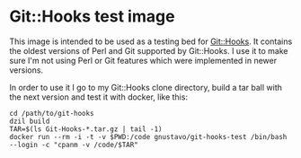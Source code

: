 # Git::Hooks test image #

This image is intended to be used as a testing bed for
[Git::Hooks](https://metacpan.org/pod/Git::Hooks). It contains the oldest
versions of Perl and Git supported by Git::Hooks. I use it to make sure I'm not
using Perl or Git features which were implemented in newer versions.

In order to use it I go to my Git::Hooks clone directory, build a tar ball with
the next version and test it with docker, like this:

```
cd /path/to/git-hooks
dzil build
TAR=$(ls Git-Hooks-*.tar.gz | tail -1)
docker run --rm -i -t -v $PWD:/code gnustavo/git-hooks-test /bin/bash --login -c "cpanm -v /code/$TAR"
```
